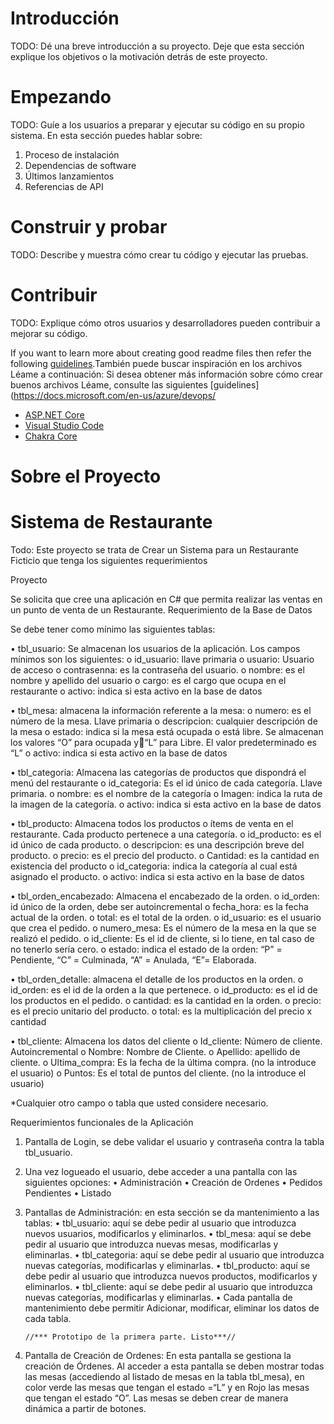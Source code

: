 # Introducción
TODO: Dé una breve introducción a su proyecto. Deje que esta sección explique los objetivos o la motivación detrás de este proyecto.

# Empezando
TODO: Guíe a los usuarios a preparar y ejecutar su código en su propio sistema. En esta sección puedes hablar sobre:
1. Proceso de instalación
2. Dependencias de software
3. Últimos lanzamientos
4. Referencias de API

# Construir y probar
TODO: Describe y muestra cómo crear tu código y ejecutar las pruebas.

# Contribuir
TODO: Explique cómo otros usuarios y desarrolladores pueden contribuir a mejorar su código.

If you want to learn more about creating good readme files then refer the following [guidelines](https://docs.microsoft.com/en-us/azure/devops/repos/git/create-a-readme?view=azure-devops).También puede buscar inspiración en los archivos Léame a continuación:
Si desea obtener más información sobre cómo crear buenos archivos Léame, consulte las siguientes [guidelines] (https://docs.microsoft.com/en-us/azure/devops/ 
- [ASP.NET Core](https://github.com/aspnet/Home)
- [Visual Studio Code](https://github.com/Microsoft/vscode)
- [Chakra Core](https://github.com/Microsoft/ChakraCore)


# Sobre el Proyecto
# Sistema de Restaurante
Todo: Este proyecto se trata de Crear un Sistema para un Restaurante Ficticio que tenga los siguientes requerimientos 

Proyecto

Se solicita que cree una aplicación en C# que permita realizar las ventas en un punto de venta de un Restaurante.
Requerimiento de la Base de Datos

Se debe tener como mínimo las siguientes tablas:

•	tbl_usuario: Se almacenan los usuarios de la aplicación. Los campos mínimos son los siguientes:
o	id_usuario: llave primaria
o	usuario: Usuario de acceso
o	contrasenna: es la contraseña del usuario.
o	nombre: es el nombre y apellido del usuario
o	cargo: es el cargo que ocupa en el restaurante
o	activo: indica si esta activo en la base de datos

•	tbl_mesa: almacena la información referente a la mesa:
o	numero: es el número de la mesa. Llave primaria
o	descripcion: cualquier descripción de la mesa
o	estado: indica si la mesa está ocupada o está libre. Se almacenan los valores “O” para ocupada y“L” para Libre. El valor predeterminado es “L”
o	activo: indica si esta activo en la base de datos

•	tbl_categoria: Almacena las categorías de productos que dispondrá el menú del restaurante
o	id_categoria: Es el id único de cada categoría. Llave primaria.
o	nombre: es el nombre de la categoría
o	Imagen: indica la ruta de la imagen de la categoría.
o	activo: indica si esta activo en la base de datos

•	tbl_producto: Almacena todos los productos o ítems de venta en el restaurante. Cada producto pertenece a una categoría.
o	id_producto: es el id único de cada producto.
o	descripcion: es una descripción breve del producto.
o	precio: es el precio del producto.
o	Cantidad: es la cantidad en existencia del producto
o	id_categoria: indica la categoría al cual está asignado el producto.
o	activo: indica si esta activo en la base de datos

•	tbl_orden_encabezado: Almacena el encabezado de la orden.
o	id_orden: id único de la orden, debe ser autoincremental
o	fecha_hora: es la fecha actual de la orden.
o	total: es el total de la orden.
o	id_usuario: es el usuario que crea el pedido.
o	numero_mesa: Es el número de la mesa en la que se realizó el pedido.
o	id_cliente: Es el id de cliente, si lo tiene, en tal caso de no tenerlo sería cero.
o	estado: indica el estado de la orden: “P” = Pendiente, “C” = Culminada, “A” = Anulada, “E”= Elaborada.

•	tbl_orden_detalle: almacena el detalle de los productos en la orden.
o	id_orden: es el id de la orden a la que pertenece.
o	id_producto: es el id de los productos en el pedido.
o	cantidad: es la cantidad en la orden.
o	precio: es el precio unitario del producto.
o	total: es la multiplicación del precio x cantidad

•	tbl_cliente: Almacena los datos del cliente
o	Id_cliente: Número de cliente. Autoincremental
o	Nombre: Nombre de Cliente.
o	Apellido: apellido de cliente.
o	Ultima_compra: Es la fecha de la última compra. (no la introduce el usuario)
o	Puntos: Es el total de puntos del cliente. (no la introduce el usuario)


*Cualquier otro campo o tabla que usted considere necesario.


Requerimientos funcionales de la Aplicación

1.	Pantalla de Login, se debe validar el usuario y contraseña contra la tabla tbl_usuario.

2.	Una vez logueado el usuario, debe acceder a una pantalla con las siguientes opciones: 
•	Administración 
•	Creación de Ordenes
•	Pedidos Pendientes
•	Listado

3.	Pantallas de Administración: en esta sección se da mantenimiento a las tablas:
•	tbl_usuario: aquí se debe pedir al usuario que introduzca nuevos usuarios, modificarlos y eliminarlos.
•	tbl_mesa: aquí se debe pedir al usuario que introduzca nuevas mesas, modificarlas y eliminarlas.
•	tbl_categoria: aquí se debe pedir al usuario que introduzca nuevas categorías, modificarlas y eliminarlas.
•	tbl_producto: aquí se debe pedir al usuario que introduzca nuevos productos, modificarlos y eliminarlos.
•	tbl_cliente: aquí se debe pedir al usuario que introduzca nuevas categorías, modificarlas y eliminarlas.
•	Cada pantalla de mantenimiento debe permitir Adicionar, modificar, eliminar los datos de cada tabla.

        //*** Prototipo de la primera parte. Listo***//

4.	Pantalla de Creación de Ordenes: En esta pantalla se gestiona la creación de Órdenes. Al acceder a esta pantalla se deben mostrar todas las mesas (accediendo al listado de mesas en la tabla tbl_mesa), en color verde las mesas que tengan el estado =“L” y en Rojo las mesas que tengan el estado “O”. Las mesas se deben crear de manera dinámica a partir de botones. 
